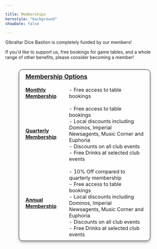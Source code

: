 ```yaml
---

title: Memberships
herostyle: "background"
showDate: false

---
```


Gibraltar Dice Bastion is completely funded by our members!

If you'd like to support us, free bookings for game tables, and a whole range of other benefits, please consider becoming a member!

<div style="display: flex; justify-content: center; overflow-x: auto; padding: 0 20px;">
  <table style="width: 90%; min-width: 300px; border-collapse: separate; border-spacing: 0; border: 1px solid black !important; background-color: rgba(255, 255, 255, 0.3); box-shadow: 0 4px 8px rgba(0, 0, 0, 0.3); border-radius: 12px;">
    <!-- Membership Options header -->
    <tr style="border: none !important;">
      <td colspan="2" style="font-size: larger; font-weight: bold; border: none !important; padding: 10px 20px;">
        <u>Membership Options</u>
      </td>
    </tr>
    <!-- Row for Monthly Membership -->
    <tr style="border: none !important;">
      <td style="padding: 10px 20px; border: none !important; text-align: left; width: 30%;">
        <strong><a href="https://gibraltarwarhammerclub.simplybook.it/v2/#membership">Monthly Membership</a></strong>
      </td>
      <td style="padding: 10px 20px; border: none !important; text-align: left;">
        - Free access to table bookings
      </td>
    </tr>
    <!-- Row for Quarterly Membership -->
    <tr style="border: none !important;">
      <td style="padding: 10px 20px; border: none !important; text-align: left;">
        <strong><a href="https://gibraltarwarhammerclub.simplybook.it/v2/#membership">Quarterly Membership</a></strong>
      </td>
      <td style="padding: 10px 20px; border: none !important; text-align: left;">
        - Free access to table bookings<br>
        - Local discounts including Dominos, Imperial Newsagents, Music Corner and Euphoria<br>
        - Discounts on all club events<br>
        - Free Drinks at selected club events
      </td>
    </tr>
    <!-- Row for Annual Membership -->
    <tr style="border: none !important;">
      <td style="padding: 10px 20px; border: none !important; text-align: left;">
        <strong><a href="https://gibraltarwarhammerclub.simplybook.it/v2/#membership">Annual Membership</a></strong>
      </td>
      <td style="padding: 10px 20px; border: none !important; text-align: left;">
        - 10% Off compared to quarterly membership<br>
        - Free access to table bookings<br>
        - Local discounts including Dominos, Imperial Newsagents, Music Corner and Euphoria<br>
        - Discounts on all club events<br>
        - Free Drinks at selected club events
      </td>
    </tr>
  </table>
</div>
